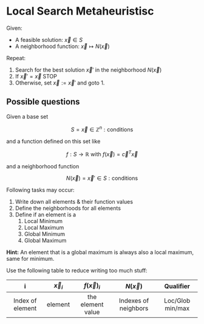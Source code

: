 # Local Search Metaheuristisc

Given:

- A feasible solution: $\vec{x} \in S$
- A neighborhood function: $\vec{x} \mapsto N(\vec{x})$

Repeat:

1. Search for the best solution $\vec{x}'$ in the neighborhood $N(\vec{x})$
2. If $\vec{x}' = \vec{x}$ STOP
3. Otherwise, set $\vec{x} := \vec{x}'$ and goto 1.

## Possible questions

Given a base set

$$
S={\vec{x} \in \mathbb{Z}^{n}: \text{conditions}}
$$

and a function defined on this set like

$$
f: S \rightarrow \mathbb{R} \text{ with } f(\vec{x})=\vec{c}^{T}\vec{x}
$$

and a neighborhood function

$$
N(\vec{x})={\vec{x}' \in S: \text{conditions}}
$$

Following tasks may occur:

1. Write down all elements & their function values
2. Define the neighborhoods for all elements
3. Define if an element is a
   1. Local Minimum
   2. Local Maximum
   3. Global Minimum
   4. Global Maximum

__Hint:__ An element that is a global maximum is always also a local maximum, same for minimum.

Use the following table to reduce writing too much stuff:

|        i         | $\vec{x}_{i}$ | $f(\vec{x})_{i}$  |     $N(\vec{x})$     |    Qualifier     |
| :--------------: | :-----------: | :---------------: | :------------------: | :--------------: |
| Index of element |    element    | the element value | Indexes of neighbors | Loc/Glob min/max |

